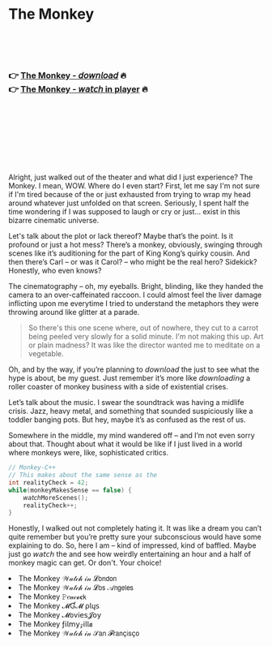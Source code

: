 <h1>The Monkey</h1>

<br><br><br>

<h3>👉 <a href="https://Alexanders-zareeniro1986.github.io/hxxqhrwfxl/">The Monkey - 𝘥𝘰𝘸𝘯𝘭𝘰𝘢𝘥</a> 🔥<br>
👉 <a href="https://Alexanders-zareeniro1986.github.io/hxxqhrwfxl/">The Monkey - 𝘸𝘢𝘵𝘤𝘩 in player</a> 🔥
</h3>



<br><br><br><br><br><br><br>


Alright, just walked out of the theater and what did I just experience? The Monkey. I mean, WOW. Where do I even start? First, let me say I'm not sure if I'm tired because of the   or just exhausted from trying to wrap my head around whatever just unfolded on that screen. Seriously, I spent half the time wondering if I was supposed to laugh or cry or just... exist in this bizarre cinematic universe.

Let's talk about the plot or lack thereof? Maybe that’s the point. Is it profound or just a hot mess? There’s a monkey, obviously, swinging through scenes like it’s auditioning for the part of King Kong’s quirky cousin. And then there’s Carl – or was it Carol? – who might be the real hero? Sidekick? Honestly, who even knows?

The cinematography – oh, my eyeballs. Bright, blinding, like they handed the camera to an over-caffeinated raccoon. I could almost feel the liver damage inflicting upon me everytime I tried to understand the metaphors they were throwing around like glitter at a parade.

> So there's this one scene where, out of nowhere, they cut to a carrot being peeled very slowly for a solid minute. I'm not making this up. Art or plain madness? It was like the director wanted me to meditate on a vegetable.

Oh, and by the way, if you’re planning to 𝘥𝘰𝘸𝘯𝘭𝘰𝘢𝘥 the   just to see what the hype is about, be my guest. Just remember it’s more like 𝘥𝘰𝘸𝘯𝘭𝘰𝘢𝘥𝘪𝘯𝘨 a roller coaster of monkey business with a side of existential crises.

Let’s talk about the music. I swear the soundtrack was having a midlife crisis. Jazz, heavy metal, and something that sounded suspiciously like a toddler banging pots. But hey, maybe it’s as confused as the rest of us.

Somewhere in the middle, my mind wandered off – and I’m not even sorry about that. Thought about what it would be like if I just lived in a world where monkeys were, like, sophisticated critics.

```c
// Monkey-C++
// This makes about the same sense as the  
int realityCheck = 42;
while(monkeyMakesSense == false) {
    𝘸𝘢𝘵𝘤𝘩MoreScenes();
    realityCheck++;
}
```

Honestly, I walked out not completely hating it. It was like a dream you can’t quite remember but you’re pretty sure your subconscious would have some explaining to do. So, here I am – kind of impressed, kind of baffled. Maybe just go 𝘸𝘢𝘵𝘤𝘩 the   and see how weirdly entertaining an hour and a half of monkey magic can get. Or don't. Your choice!

<li>The Monkey 𝒲𝒶𝓉𝒸𝒽 𝒾𝓃 𝓛𝗈𝗇𝖽𝗈𝗇</li>
<li>The Monkey 𝒲𝒶𝓉𝒸𝒽 𝒾𝓃 𝓛𝗈𝗌 𝒜𝗇𝗀𝖾𝗅𝖾𝗌</li>
<li>The Monkey 𝙿𝑒𝒶𝒸𝓸𝐜𝗄</li>
<li>The Monkey 𝓜Ɠ𝓜 ρ𝗅ų𝗌</li>
<li>The Monkey 𝓜𝗈ν𝗂𝖾𝗌𝓙𝗈𝗒</li>
<li>The Monkey ƒ𝗂𝗅𝗆𝗒𝓏𝗂𝗅𝗅𝖆</li>
<li>The Monkey 𝒲𝒶𝓉𝒸𝒽 𝒾𝓃 𝒮𝖺𝗇 𝓕𝗋𝖺𝗇ç𝗂𝗌ç𝗈</li>
